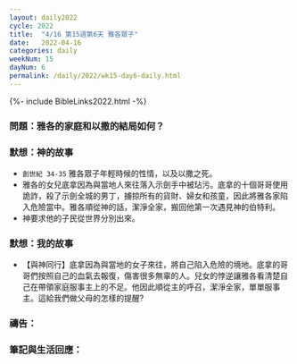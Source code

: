 ```yaml
---
layout: daily2022
cycle: 2022
title:  "4/16 第15週第6天 雅各眾子"
date:   2022-04-16
categories: daily
weekNum: 15
dayNum: 6
permalink: /daily/2022/wk15-day6-daily.html
---
```


{%- include BibleLinks2022.html -%}

### 問題：雅各的家庭和以撒的結局如何？

### 默想：神的故事
+ `創世紀 34-35` 雅各眾子年輕時候的性情，以及以撒之死。
+ 雅各的女兒底拿因為與當地人來往落入示劍手中被玷污。底拿的十個哥哥使用詭詐，殺了示劍全城的男丁，擄掠所有的貨財、婦女和孩童，因此將雅各家陷入危險當中。雅各順從神的話，潔淨全家，搬回他第一次遇見神的伯特利。
+ 神要求他的子民從世界分別出來。

### 默想：我的故事
+ 【與神同行】底拿因為與當地的女子來往，將自己陷入危險的境地。底拿的哥哥們按照自己的血氣去報復，傷害很多無辜的人。兒女的悖逆讓雅各看清楚自己在帶領家庭服事主上的不足。他因此順從主的呼召，潔淨全家，單單服事主。這給我們做父母的怎樣的提醒?

### 禱告：

### 筆記與生活回應：
